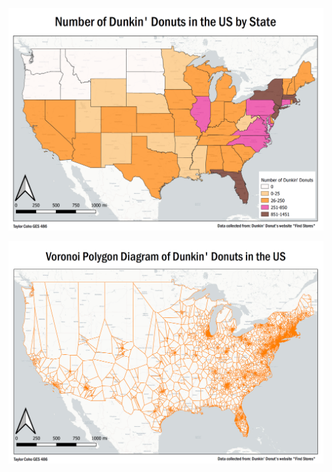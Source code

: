 
[<img src="../images/States.PNG"/>](/DunkinWebMap)

[<img src="../images/Voronoi.PNG"/>](/VoronoiWebMap/)

